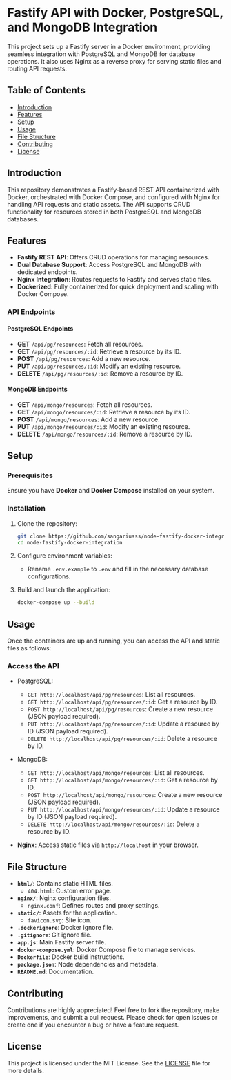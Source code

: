 # Fastify API with Docker, PostgreSQL, and MongoDB Integration

This project sets up a Fastify server in a Docker environment, providing seamless integration with PostgreSQL and MongoDB for database operations. It also uses Nginx as a reverse proxy for serving static files and routing API requests.

## Table of Contents
- [Introduction](#introduction)
- [Features](#features)
- [Setup](#setup)
- [Usage](#usage)
- [File Structure](#file-structure)
- [Contributing](#contributing)
- [License](#license)

## Introduction
This repository demonstrates a Fastify-based REST API containerized with Docker, orchestrated with Docker Compose, and configured with Nginx for handling API requests and static assets. The API supports CRUD functionality for resources stored in both PostgreSQL and MongoDB databases.

## Features
- **Fastify REST API**: Offers CRUD operations for managing resources.
- **Dual Database Support**: Access PostgreSQL and MongoDB with dedicated endpoints.
- **Nginx Integration**: Routes requests to Fastify and serves static files.
- **Dockerized**: Fully containerized for quick deployment and scaling with Docker Compose.

### API Endpoints

#### PostgreSQL Endpoints
- **GET** `/api/pg/resources`: Fetch all resources.
- **GET** `/api/pg/resources/:id`: Retrieve a resource by its ID.
- **POST** `/api/pg/resources`: Add a new resource.
- **PUT** `/api/pg/resources/:id`: Modify an existing resource.
- **DELETE** `/api/pg/resources/:id`: Remove a resource by ID.

#### MongoDB Endpoints
- **GET** `/api/mongo/resources`: Fetch all resources.
- **GET** `/api/mongo/resources/:id`: Retrieve a resource by its ID.
- **POST** `/api/mongo/resources`: Add a new resource.
- **PUT** `/api/mongo/resources/:id`: Modify an existing resource.
- **DELETE** `/api/mongo/resources/:id`: Remove a resource by ID.

## Setup

### Prerequisites
Ensure you have **Docker** and **Docker Compose** installed on your system.

### Installation
1. Clone the repository:
   ```bash
   git clone https://github.com/sangariusss/node-fastify-docker-integration.git
   cd node-fastify-docker-integration
   ```
2. Configure environment variables:
   - Rename `.env.example` to `.env` and fill in the necessary database configurations.

3. Build and launch the application:
   ```bash
   docker-compose up --build
   ```

## Usage
Once the containers are up and running, you can access the API and static files as follows:

### Access the API
- PostgreSQL:
  - `GET http://localhost/api/pg/resources`: List all resources.
  - `GET http://localhost/api/pg/resources/:id`: Get a resource by ID.
  - `POST http://localhost/api/pg/resources`: Create a new resource (JSON payload required).
  - `PUT http://localhost/api/pg/resources/:id`: Update a resource by ID (JSON payload required).
  - `DELETE http://localhost/api/pg/resources/:id`: Delete a resource by ID.

- MongoDB:
  - `GET http://localhost/api/mongo/resources`: List all resources.
  - `GET http://localhost/api/mongo/resources/:id`: Get a resource by ID.
  - `POST http://localhost/api/mongo/resources`: Create a new resource (JSON payload required).
  - `PUT http://localhost/api/mongo/resources/:id`: Update a resource by ID (JSON payload required).
  - `DELETE http://localhost/api/mongo/resources/:id`: Delete a resource by ID.

- **Nginx**: Access static files via `http://localhost` in your browser.

## File Structure
- **`html/`**: Contains static HTML files.
  - `404.html`: Custom error page.
- **`nginx/`**: Nginx configuration files.
  - `nginx.conf`: Defines routes and proxy settings.
- **`static/`**: Assets for the application.
  - `favicon.svg`: Site icon.
- **`.dockerignore`**: Docker ignore file.
- **`.gitignore`**: Git ignore file.
- **`app.js`**: Main Fastify server file.
- **`docker-compose.yml`**: Docker Compose file to manage services.
- **`Dockerfile`**: Docker build instructions.
- **`package.json`**: Node dependencies and metadata.
- **`README.md`**: Documentation.

## Contributing
Contributions are highly appreciated! Feel free to fork the repository, make improvements, and submit a pull request. Please check for open issues or create one if you encounter a bug or have a feature request.

## License
This project is licensed under the MIT License. See the [LICENSE](./LICENSE) file for more details.